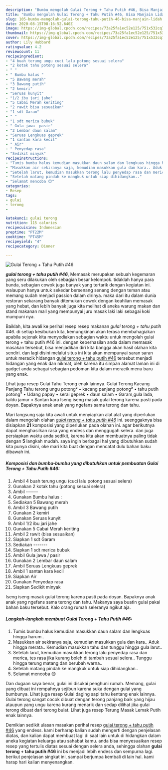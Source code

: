 ```yaml
---
description: "Bumbu mengolah Gulai Terong + Tahu Putih #46, Bisa Manjain Lidah"
title: "Bumbu mengolah Gulai Terong + Tahu Putih #46, Bisa Manjain Lidah"
slug: 105-bumbu-mengolah-gulai-terong-tahu-putih-46-bisa-manjain-lidah
date: 2020-08-15T08:16:52.640Z
image: https://img-global.cpcdn.com/recipes/73a25fa1ec52e125/751x532cq70/gulai-terong-tahu-putih-46-foto-resep-utama.jpg
thumbnail: https://img-global.cpcdn.com/recipes/73a25fa1ec52e125/751x532cq70/gulai-terong-tahu-putih-46-foto-resep-utama.jpg
cover: https://img-global.cpcdn.com/recipes/73a25fa1ec52e125/751x532cq70/gulai-terong-tahu-putih-46-foto-resep-utama.jpg
author: Lily Hubbard
ratingvalue: 4.2
reviewcount: 11
recipeingredient:
- "4 buah terung ungu cuci lalu potong sesuai selera"
- "2 kotak tahu potong sesuai selera"
- " "
- " Bumbu halus "
- "5 Bawang merah"
- "3 Bawang putih"
- "2 kemiri"
- "Seruas kunyit"
- "1/2 ibu jari jahe"
- "5 Cabai Merah keriting"
- "2 rawit bisa sesuaikan"
- "1 sdt Garam"
- " "
- "1 sdt merica bubuk"
- " Gula jawa  pasir"
- "2 Lembar daun salam"
- "Seruas Lengkuas geprek"
- "1 santan kara kecil"
- " Air"
- " Penyedap rasa"
- "Sedikit minyak"
recipeinstructions:
- "Tumis bumbu halus kemudian masukkan daun salam dan lengkuas hingga harum.."
- "Masukkan air sekiranya saja, kemudian masukkan gula dan kara.. Aduk hingga merata.. Kemudian masukkan tahu dan tunggu hingga gula larut.."
- "Setelah larut, kemudian masukkan terong lalu penyedap rasa dan merica, tes rasa jika kurang boleh di tambah sesuai selera.. Tunggu hingga terung matang dan berubah warna.."
- "Setelah matang pindah ke mangkuk untuk siap dihidangkan.."
- "Selamat mencoba 😊"
categories:
- Resep
tags:
- gulai
- terong
- 

katakunci: gulai terong  
nutrition: 115 calories
recipecuisine: Indonesian
preptime: "PT22M"
cooktime: "PT45M"
recipeyield: "4"
recipecategory: Dinner

---
```



![Gulai Terong + Tahu Putih #46](https://img-global.cpcdn.com/recipes/73a25fa1ec52e125/751x532cq70/gulai-terong-tahu-putih-46-foto-resep-utama.jpg)

<b><i>gulai terong + tahu putih #46</i></b>, Memasak merupakan sebuah kegemaran yang seru dilakukan oleh sebagian besar kelompok. tidaklah hanya para bunda, sebagian cowok juga banyak yang tertarik dengan kegiatan ini. walaupun hanya untuk sekedar bersenang senang dengan teman atau memang sudah menjadi passion dalam dirinya. maka dari itu dalam dunia restoran sekarang banyak ditemukan cowok dengan keahlian memasak yang hebat, dan lebih banyak juga kita melihat di aneka warung makan dan stand makanan mall yang mempunyai juru masak laki laki sebagai koki mumpuni nya.

Baiklah, kita awali ke perihal resep resep makanan <i>gulai terong + tahu putih #46</i>. di setiap kesibukan kita, kemungkinan akan terasa membahagiakan apabila sejenak kita menyediakan sebagian waktu untuk mengolah gulai terong + tahu putih #46 ini. dengan keberhasilan anda dalam memasak masakan tersebut, bisa menjadikan diri kita bangga akan hasil olahan kita sendiri. dan lagi disini melalui situs ini kita akan mempunyai saran saran untuk meracik hidangan <u>gulai terong + tahu putih #46</u> tersebut menjadi hidangan yang enak dan nikmat, oleh karena itu simpan alamat laman ini di gadget anda sebagai sebagian pedoman kita dalam meracik menu baru yang enak.

Lihat juga resep Gulai Tahu Terong enak lainnya. Gulai Terong Kacang Panjang Tahu terong ungu potong² • kacang panjang potong² • tahu putih potong² • Udang papay • serai geprek • daun salam • Garam,gula lada, kaldu jamur • Santan kara Iseng iseng masak gulai terong karena pasti pada doyan. Bapaknya anak anak yang ngefans sama terong dan tahu.


Mari langsung saja kita awali untuk menyiapkan alat alat yang diperlukan dalam mengolah olahan <u><i>gulai terong + tahu putih #46</i></u> ini. seenggaknya bisa disiapkan <b>21</b> komposisi yang diperlukan pada olahan ini. agar berikutnya dapat menghasilkan rasa yang endess dan menggugah selera. dan juga persiapkan waktu anda sedikit, karena kita akan membuatnya paling tidak dengan <b>5</b> langkah mudah. saya ingin berbagai hal yang dibutuhkan sudah kita punya disini, oke mari kita buat dengan mencatat dulu bahan baku dibawah ini.

<!--inarticleads1-->

##### Komposisi dan bumbu-bumbu yang dibutuhkan untuk pembuatan Gulai Terong + Tahu Putih #46:

1. Ambil 4 buah terung ungu (cuci lalu potong sesuai selera)
1. Gunakan 2 kotak tahu (potong sesuai selera)
1. Ambil  ------
1. Gunakan  Bumbu halus :
1. Sediakan 5 Bawang merah
1. Ambil 3 Bawang putih
1. Gunakan 2 kemiri
1. Gunakan Seruas kunyit
1. Ambil 1/2 ibu jari jahe
1. Gunakan 5 Cabai Merah keriting
1. Ambil 2 rawit (bisa sesuaikan)
1. Siapkan 1 sdt Garam
1. Sediakan  -------
1. Siapkan 1 sdt merica bubuk
1. Ambil  Gula jawa / pasir
1. Gunakan 2 Lembar daun salam
1. Ambil Seruas Lengkuas geprek
1. Ambil 1 santan kara kecil
1. Siapkan  Air
1. Gunakan  Penyedap rasa
1. Siapkan Sedikit minyak


Iseng iseng masak gulai terong karena pasti pada doyan. Bapaknya anak anak yang ngefans sama terong dan tahu. Makanya saya buatin gulai pakai bahan baku tersebut. Kalo orang rumah seleranya ngikut aja. 

<!--inarticleads2-->

##### Langkah-langkah membuat Gulai Terong + Tahu Putih #46:

1. Tumis bumbu halus kemudian masukkan daun salam dan lengkuas hingga harum..
1. Masukkan air sekiranya saja, kemudian masukkan gula dan kara.. Aduk hingga merata.. Kemudian masukkan tahu dan tunggu hingga gula larut..
1. Setelah larut, kemudian masukkan terong lalu penyedap rasa dan merica, tes rasa jika kurang boleh di tambah sesuai selera.. Tunggu hingga terung matang dan berubah warna..
1. Setelah matang pindah ke mangkuk untuk siap dihidangkan..
1. Selamat mencoba 😊


Dan dugaan saya benar, gulai ini disukai penghuni rumah. Memang, gulai yang dibuat ini rempahnya sejibun karena suka dengan gulai yang bumbunya. Lihat juga resep Gulai daging sapi tahu kentang enak lainnya. Gulai terong sangat cocok dibuat dengan terong panjang baik yang hijau ataupun yang ungu karena kurang menarik dan sedap dilihat jika gulai terong dibuat dari terong bulat. Lihat juga resep Terung Masak Lemak Putih enak lainnya. 

Demikian sedikit ulasan masakan perihal resep <u>gulai terong + tahu putih #46</u> yang endess. kami berharap kalian sudah mengerti dengan penjelasan diatas, dan kalian dapat membuat lagi di saat lain untuk di hidangkan dalam aneka kegiatan keluarga atau sahabat kamu. anda bisa menyesuaikan resep resep yang tertulis diatas sesuai dengan selera anda, sehingga olahan <b>gulai terong + tahu putih #46</b> ini bs menjadi lebih endess dan sempurna lagi. berikut penjelasan singkat ini, sampai berjumpa kembali di lain hal. kami harap hari kalian menyenangkan.
